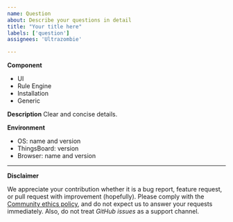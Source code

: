 ```yaml
---
name: Question
about: Describe your questions in detail
title: "Your title here"
labels: ['question']
assignees: 'Ultrazombie'

---
```


**Component**

<!-- Choose one of the following and delete all others. -->
 * UI
 * Rule Engine
 * Installation
 * Generic

**Description**
Clear and concise details.

**Environment**
<!-- Add information about your environment and ThingsBoard version if applicable -->
 * OS:  name and version
 * ThingsBoard: version
 * Browser: name and version

___________________________________________________________
**Disclaimer** 

We appreciate your contribution whether it is a bug report, feature request, or pull request with improvement (hopefully). Please comply with the [Community ethics policy](https://docs.github.com/en/site-policy/acceptable-use-policies/github-acceptable-use-policies), and do not expect us to answer your requests immediately. Also, do not treat *GitHub issues* as a support channel.
